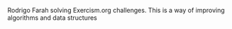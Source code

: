 Rodrigo Farah solving Exercism.org challenges. This is a way of improving algorithms and data structures
